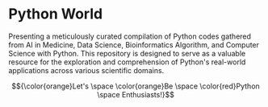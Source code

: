 # Python World

Presenting a meticulously curated compilation of Python codes gathered from AI in Medicine, Data Science, Bioinformatics Algorithm, and Computer Science with Python. This repository is designed to serve as a valuable resource for the exploration and comprehension of Python's real-world applications across various scientific domains.

$${\color{orange}Let's \space \color{orange}Be \space \color{red}Python \space Enthusiasts!}$$
